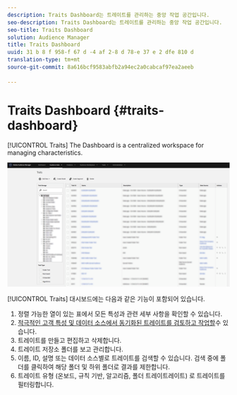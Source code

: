 ```yaml
---
description: Traits Dashboard는 트레이트를 관리하는 중앙 작업 공간입니다.
seo-description: Traits Dashboard는 트레이트를 관리하는 중앙 작업 공간입니다.
seo-title: Traits Dashboard
solution: Audience Manager
title: Traits Dashboard
uuid: 31 b 8 f 958-f 67 d -4 af 2-8 d 78-e 37 e 2 dfe 810 d
translation-type: tm+mt
source-git-commit: 8a616bcf9583abfb2a94ec2a0cabcaf97ea2aeeb

---
```



# Traits Dashboard {#traits-dashboard}

[!UICONTROL Traits] The Dashboard is a centralized workspace for managing characteristics.

![](assets/traits-dashboard.png)

<!-- c_tb_dashboard.xml -->

[!UICONTROL Traits] 대시보드에는 다음과 같은 기능이 포함되어 있습니다.

1. 정렬 가능한 열이 있는 표에서 모든 특성과 관련 세부 사항을 확인할 수 있습니다.
1. [적극적인 고객 특성 및 데이터 소스에서 동기화된 트레이트를 검토하고 작업할](../../features/traits/client-activity-synced-audience-traits.md)수 있습니다.
1. 트레이트를 만들고 편집하고 삭제합니다.
1. 트레이트 저장소 폴더를 보고 관리합니다.
1. 이름, ID, 설명 또는 데이터 소스별로 트레이트를 검색할 수 있습니다. 검색 중에 폴더를 클릭하여 해당 폴더 및 하위 폴더로 결과를 제한합니다.
1. 트레이트 유형 (온보드, 규칙 기반, 알고리즘, 폴더 트레이트레이트) 로 트레이트를 필터링합니다.
